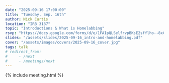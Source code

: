 ```yaml
---
date: "2025-09-16 17:00:00"
title: "Tuesday, Sep. 16th"
author: Nick Curtis
location: "IRB 3137"
topic: "Introductions & What is Homelabbing"
rsvp: "https://docs.google.com/forms/d/e/1FAIpQLSelfrvpBKsE2sfflho--8xCxq8s6dRBWQmwvJh8XnuZqNMNSg/viewform?embedded=true"
slides: "/assets/slides/2025-09-16_intro-and-homelabbing.pdf"
cover: "/assets/images/covers/2025-09-16_cover.jpg"
tags: talk
# redirect_from:
#     - /next
#     - /meetings/next
---
```


{% include meeting.html %}